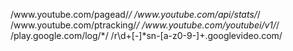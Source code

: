/www\.youtube\.com\/pagead\/*/
/www\.youtube\.com\/api\/stats\/*/
/www\.youtube\.com\/ptracking\/*/
/www\.youtube\.com\/youtubei\/v1\/*/
/play\.google\.com\/log\/*/
/r\d+[\-]*sn-[a-z0-9\-]+\.googlevideo\.com/